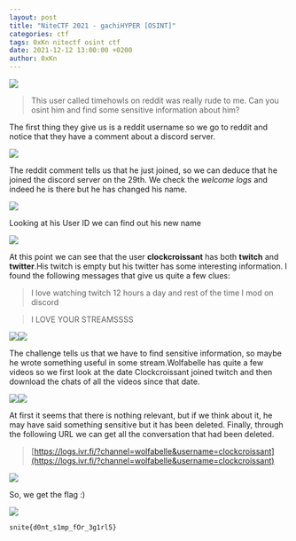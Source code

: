 ```yaml
---
layout: post
title: "NiteCTF 2021 - gachiHYPER [OSINT]"
categories: ctf
tags: 0xKn nitectf osint ctf
date: 2021-12-12 13:00:00 +0200
author: 0xKn
---
```


![](https://blog.maite.sc/content/images/2021/12/image-5.png)

> This user called timehowls on reddit was really rude to me. Can you osint him and find some sensitive information about him?

The first thing they give us is a reddit username so we go to reddit and notice that they have a comment about a discord server.

![](https://blog.maite.sc/content/images/2021/12/Imagen2.png)

The reddit comment tells us that he just joined, so we can deduce that he joined the discord server on the 29th. We check the _welcome logs_ and indeed he is there but he has changed his name.

![](https://blog.maite.sc/content/images/2021/12/Imagen3.png)

Looking at his User ID we can find out his new name

![](https://blog.maite.sc/content/images/2021/12/Screenshot_2.jpg)

At this point we can see that the user **clockcroissant** has both **twitch** and **twitter**.His twitch is empty but his twitter has some interesting information. I found the following messages that give us quite a few clues:

> I love watching twitch 12 hours a day and rest of the time I mod on discord

> I LOVE YOUR STREAMSSSS

![](https://blog.maite.sc/content/images/2021/12/Imagen5.png)![](https://blog.maite.sc/content/images/2021/12/Imagen6.png)

The challenge tells us that we have to find sensitive information, so maybe he wrote something useful in some stream.Wolfabelle has quite a few videos so we first look at the date Clockcroissant joined twitch and then download the chats of all the videos since that date.

![](https://blog.maite.sc/content/images/2021/12/Imagen7.png)![](https://blog.maite.sc/content/images/2021/12/Imagen8.png)

At first it seems that there is nothing relevant, but if we think about it, he may have said something sensitive but it has been deleted. Finally, through the following URL we can get all the conversation that had been deleted.

> [https://logs.ivr.fi/?channel=wolfabelle&username=clockcroissant](https://logs.ivr.fi/?channel=wolfabelle&username=clockcroissant)

![](https://blog.maite.sc/content/images/2021/12/image.png)

So, we get the flag :)

![](https://blog.maite.sc/content/images/2021/12/Imagen10.png)

`snite{d0nt_s1mp_fOr_3g1rl5}`
